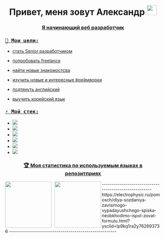 <h1 align="center">Привет, меня зовут Александр <a href="https://daniilshat.ru/"</a> 
<img src="https://github.com/blackcater/blackcater/raw/main/images/Hi.gif" height="32"/></h1>
<h3 align="center">Я начинающий веб разработчик</h3>
<h3><samp>🎯 Мои цели:</samp></h3>
<ul>
  <li><p>стать Senior разработчиком</p></li>
  <li><p>попробовать freelance</p></li>
  <li><p>найти новые знакомостсва</p></li>
  <li><p>изучить новые и интересные фреймворки</p></li>
  <li><p>подтянуть английский</p></li>
  <li><p>выучить корейский язык</p></li>
</ul>
<h3><samp>⚡️ Мой стек:</samp></h3>
<ul>
  <li list-style-type: none;><img src="https://img.shields.io/badge/react_native-%2320232a.svg?style=for-the-badge&logo=react&logoColor=%2361DAFB"></li>
  <li list-style-type: none;><img src="https://img.shields.io/badge/node.js-6DA55F?style=for-the-badge&logo=node.js&logoColor=white"></li>
  <li list-style-type: none;><img src="https://img.shields.io/badge/html5-%23E34F26.svg?style=for-the-badge&logo=html5&logoColor=white"></li>
  <li list-style-type: none;><img src="https://img.shields.io/badge/javascript-%23323330.svg?style=for-the-badge&logo=javascript&logoColor=%23F7DF1E"></li>
  <li list-style-type: none;><img src="https://img.shields.io/badge/MongoDB-%234ea94b.svg?style=for-the-badge&logo=mongodb&logoColor=white"></li>
  <li list-style-type: none;><img src="https://img.shields.io/badge/css3-%231572B6.svg?style=for-the-badge&logo=css3&logoColor=white"></li>
</ul>
<h3 align="center">🏆 Моя статистика по используемым языках в репозитприях</h3>
<div>
    <a href="https://github-readme-stats.vercel.app/api?username=aleksandree128">
    <img  align="left" height="150" style="margin-right: 10px" src="https://github-readme-stats.vercel.app/api?username=aleksandree128&theme=dark](https://github-readme-stats.vercel.app/api/top-langs/?username=anuraghazra&layout=compact" />
    </a>
    <a href="https://github-readme-stats.vercel.app/api/top-langs/?username=famovkin">
    <img align="left" height="150" src="https://github-readme-stats.vercel.app/api/top-langs/?username=famovkin&layout=compact&theme=dark" />
    </a>
</div>
<p>------------------------------------------------------
https://electrophysic.ru/pomosch/dlya-sozdaniya-zavisimogo-vypadayushchego-spiska-neobkhodimo-ispol-zovat-formulu.html?ysclid=lp9kq1ra2y762693736
------------------------------------------------------
</p>
